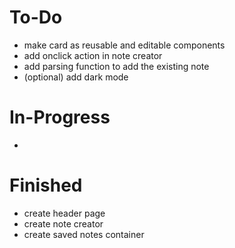 # To-Do
- make card as reusable and editable components
- add onclick action in note creator
- add parsing function to add the existing note
- (optional) add dark mode

# In-Progress
- 


# Finished
- create header page
- create note creator
- create saved notes container